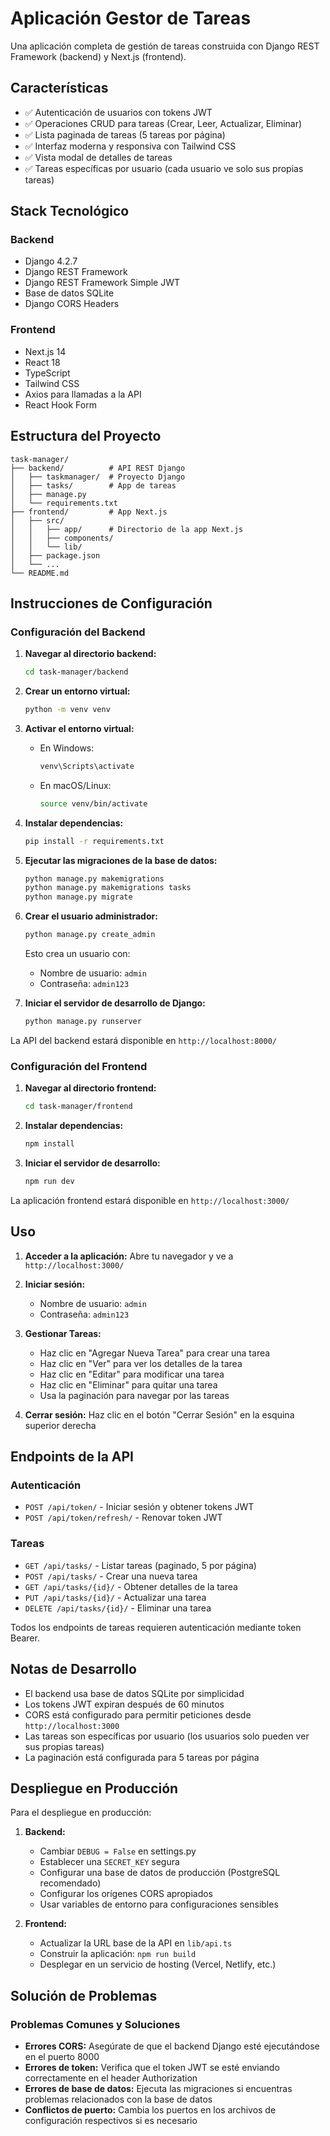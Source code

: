 # Aplicación Gestor de Tareas

Una aplicación completa de gestión de tareas construida con Django REST Framework (backend) y Next.js (frontend).

## Características

- ✅ Autenticación de usuarios con tokens JWT
- ✅ Operaciones CRUD para tareas (Crear, Leer, Actualizar, Eliminar)
- ✅ Lista paginada de tareas (5 tareas por página)
- ✅ Interfaz moderna y responsiva con Tailwind CSS
- ✅ Vista modal de detalles de tareas
- ✅ Tareas específicas por usuario (cada usuario ve solo sus propias tareas)

## Stack Tecnológico

### Backend
- Django 4.2.7
- Django REST Framework
- Django REST Framework Simple JWT
- Base de datos SQLite
- Django CORS Headers

### Frontend
- Next.js 14
- React 18
- TypeScript
- Tailwind CSS
- Axios para llamadas a la API
- React Hook Form

## Estructura del Proyecto

```
task-manager/
├── backend/          # API REST Django
│   ├── taskmanager/  # Proyecto Django
│   ├── tasks/        # App de tareas
│   ├── manage.py
│   └── requirements.txt
├── frontend/         # App Next.js
│   ├── src/
│   │   ├── app/      # Directorio de la app Next.js
│   │   ├── components/
│   │   └── lib/
│   ├── package.json
│   └── ...
└── README.md
```

## Instrucciones de Configuración

### Configuración del Backend

1. **Navegar al directorio backend:**
   ```bash
   cd task-manager/backend
   ```

2. **Crear un entorno virtual:**
   ```bash
   python -m venv venv
   ```

3. **Activar el entorno virtual:**
   - En Windows:
     ```bash
     venv\Scripts\activate
     ```
   - En macOS/Linux:
     ```bash
     source venv/bin/activate
     ```

4. **Instalar dependencias:**
   ```bash
   pip install -r requirements.txt
   ```

5. **Ejecutar las migraciones de la base de datos:**
   ```bash
   python manage.py makemigrations
   python manage.py makemigrations tasks
   python manage.py migrate
   ```

6. **Crear el usuario administrador:**
   ```bash
   python manage.py create_admin
   ```
   Esto crea un usuario con:
   - Nombre de usuario: `admin`
   - Contraseña: `admin123`

7. **Iniciar el servidor de desarrollo de Django:**
   ```bash
   python manage.py runserver
   ```

La API del backend estará disponible en `http://localhost:8000/`

### Configuración del Frontend

1. **Navegar al directorio frontend:**
   ```bash
   cd task-manager/frontend
   ```

2. **Instalar dependencias:**
   ```bash
   npm install
   ```

3. **Iniciar el servidor de desarrollo:**
   ```bash
   npm run dev
   ```

La aplicación frontend estará disponible en `http://localhost:3000/`

## Uso

1. **Acceder a la aplicación:**
   Abre tu navegador y ve a `http://localhost:3000/`

2. **Iniciar sesión:**
   - Nombre de usuario: `admin`
   - Contraseña: `admin123`

3. **Gestionar Tareas:**
   - Haz clic en "Agregar Nueva Tarea" para crear una tarea
   - Haz clic en "Ver" para ver los detalles de la tarea
   - Haz clic en "Editar" para modificar una tarea
   - Haz clic en "Eliminar" para quitar una tarea
   - Usa la paginación para navegar por las tareas

4. **Cerrar sesión:**
   Haz clic en el botón "Cerrar Sesión" en la esquina superior derecha

## Endpoints de la API

### Autenticación
- `POST /api/token/` - Iniciar sesión y obtener tokens JWT
- `POST /api/token/refresh/` - Renovar token JWT

### Tareas
- `GET /api/tasks/` - Listar tareas (paginado, 5 por página)
- `POST /api/tasks/` - Crear una nueva tarea
- `GET /api/tasks/{id}/` - Obtener detalles de la tarea
- `PUT /api/tasks/{id}/` - Actualizar una tarea
- `DELETE /api/tasks/{id}/` - Eliminar una tarea

Todos los endpoints de tareas requieren autenticación mediante token Bearer.

## Notas de Desarrollo

- El backend usa base de datos SQLite por simplicidad
- Los tokens JWT expiran después de 60 minutos
- CORS está configurado para permitir peticiones desde `http://localhost:3000`
- Las tareas son específicas por usuario (los usuarios solo pueden ver sus propias tareas)
- La paginación está configurada para 5 tareas por página

## Despliegue en Producción

Para el despliegue en producción:

1. **Backend:**
   - Cambiar `DEBUG = False` en settings.py
   - Establecer una `SECRET_KEY` segura
   - Configurar una base de datos de producción (PostgreSQL recomendado)
   - Configurar los orígenes CORS apropiados
   - Usar variables de entorno para configuraciones sensibles

2. **Frontend:**
   - Actualizar la URL base de la API en `lib/api.ts`
   - Construir la aplicación: `npm run build`
   - Desplegar en un servicio de hosting (Vercel, Netlify, etc.)

## Solución de Problemas

### Problemas Comunes y Soluciones

- **Errores CORS:** Asegúrate de que el backend Django esté ejecutándose en el puerto 8000
- **Errores de token:** Verifica que el token JWT se esté enviando correctamente en el header Authorization
- **Errores de base de datos:** Ejecuta las migraciones si encuentras problemas relacionados con la base de datos
- **Conflictos de puerto:** Cambia los puertos en los archivos de configuración respectivos si es necesario